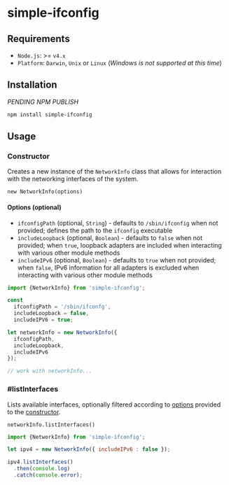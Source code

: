 # simple-ifconfig

## Requirements

* `Node.js`: >= `v4.x`
* `Platform`: `Darwin`, `Unix` or `Linux` (_Windows is not supported at this time_)

## Installation

_PENDING NPM PUBLISH_

```bash
npm install simple-ifconfig
```

## Usage

### Constructor

Creates a new instance of the `NetworkInfo` class that allows for interaction with the networking interfaces of the system.

`new NetworkInfo(options)`

#### Options (optional)

* `ifconfigPath` (optional, `String`) - defaults to `/sbin/ifconfig` when not provided; defines the path to the `ifconfig` executable
* `includeLoopback` (optional, `Boolean`) - defaults to `false` when not provided; when `true`, loopback adapters are included when interacting with various other module methods
* `includeIPv6` (optional, `Boolean`) - defaults to `true` when not provided; when `false`, IPv6 information for all adapters is excluded when interacting with various other module methods

```javascript
import {NetworkInfo} from 'simple-ifconfig';

const
  ifconfigPath = '/sbin/ifconfg',
  includeLoopback = false,
  includeIPV6 = true;

let networkInfo = new NetworkInfo({
  ifconfigPath,
  includeLoopback,
  includeIPv6
});

// work with networkInfo...
```

### #listInterfaces

Lists available interfaces, optionally filtered according to [options](#options) provided to the [constructor](#constructor).

`networkInfo.listInterfaces()`

```javascript
import {NetworkInfo} from 'simple-ifconfig';

let ipv4 = new NetworkInfo({ includeIPv6 : false });

ipv4.listInterfaces()
  .then(console.log)
  .catch(console.error);
```
